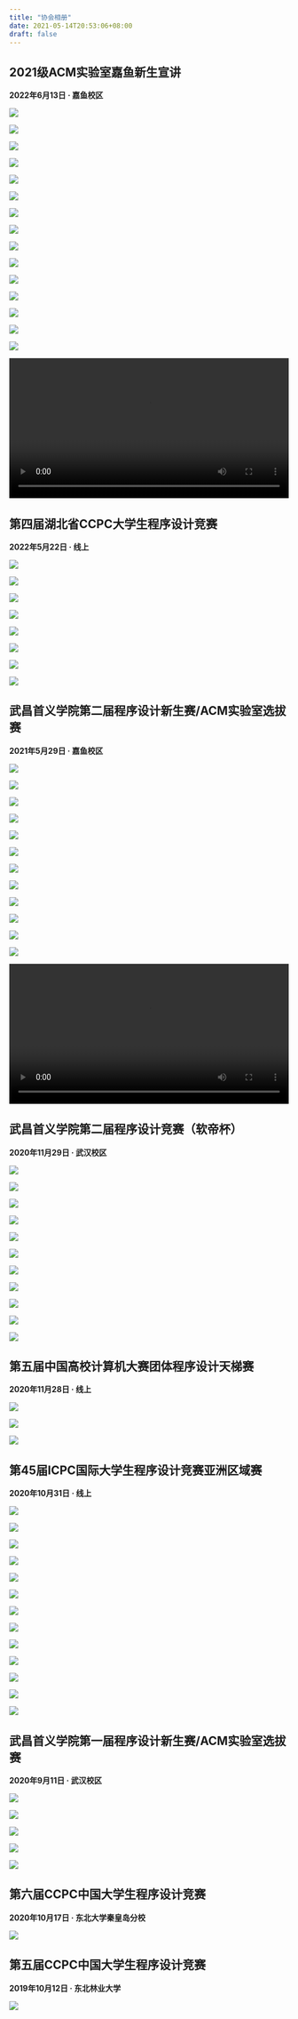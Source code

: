 ```yaml
---
title: "协会相册"
date: 2021-05-14T20:53:06+08:00
draft: false
---
```


## 2021级ACM实验室嘉鱼新生宣讲

**2022年6月13日 · 嘉鱼校区**

![](/images/IMG_20220613_202621.jpg)

![](/images/IMG_20220613_203355.jpg)

![](/images/IMG_20220613_203408.jpg)

![](/images/IMG_20220613_203513.jpg)

![](/images/IMG_4490.JPG)

![](/images/IMG_4491.JPG)

![](/images/IMG_4501.JPG)

![](/images/IMG_4504.JPG)

![](/images/IMG_9006.jpg)

![](/images/IMG_9026.jpg)

![](/images/IMG_9036.JPG)

![](/images/IMG_4414.JPG)

![](/images/IMG_4452.JPG)

![](/images/IMG_4478.JPG)

![](/images/beauty_1655127965365.JPG)

<video width="100%" height="auto" src="/videos/MOV_0085.mp4"  controls></video>

## 第四届湖北省CCPC大学生程序设计竞赛

**2022年5月22日 · 线上**

![](/images/IMG_20220522_132851.jpg)

![](/images/IMG_20220522_132902.jpg)

![](/images/IMG_20220522_151910.jpg)

![](/images/IMG_20220522_155514.jpg)

![](/images/IMG_20220522_155543.jpg)

![](/images/IMG_20220522_155549.jpg)

![](/images/IMG_20220522_155554.jpg)

![](/images/IMG_20220522_155602.jpg)

## 武昌首义学院第二届程序设计新生赛/ACM实验室选拔赛

**2021年5月29日 · 嘉鱼校区**

![](/images/IMG_3011.JPG)

![](/images/IMG_3013.JPG)

![](/images/IMG_3014.JPG)

![](/images/IMG_3016.JPG)

![](/images/IMG_3017.JPG)

![](/images/IMG_3018.JPG)

![](/images/IMG_3020.JPG)

![](/images/IMG_3022.JPG)

![](/images/IMG_3026.JPG)

![](/images/IMG_3029.JPG)

![](/images/IMG_3030.JPG)

![](/images/IMG_0933.JPG)

<video width="100%" height="auto" src="/videos/MOV_2295.mp4"  controls></video>

## 武昌首义学院第二届程序设计竞赛（软帝杯）

**2020年11月29日 · 武汉校区**

![](/images/IMG_1958.JPG)

![](/images/IMG_1960.JPG)

![](/images/IMG_1961.JPG)

![](/images/IMG_1962.JPG)

![](/images/IMG_1966.JPG)

![](/images/IMG_1973.JPG)

![](/images/IMG_1977.JPG)

![](/images/IMG_1981.JPG)

![](/images/IMG_1982.JPG)

![](/images/IMG_1990.JPG)

![](/images/IMG_1991.JPG)

## 第五届中国高校计算机大赛团体程序设计天梯赛

**2020年11月28日 · 线上**

![](/images/IMG_1945.JPG)

![](/images/IMG_1946.JPG)

![](/images/IMG_1955.JPG)

## 第45届ICPC国际大学生程序设计竞赛亚洲区域赛

**2020年10月31日 · 线上**

![](/images/IMG_1798.JPG)

![](/images/IMG_1803.JPG)

![](/images/IMG_1808.JPG)

![](/images/IMG_1909.JPG)

![](/images/IMG_2082.JPG)

![](/images/IMG_2085.JPG)

![](/images/IMG_2086.JPG)

![](/images/IMG_2087.JPG)

![](/images/IMG_2088.JPG)

![](/images/IMG_2090.JPG)

![](/images/IMG_2094.JPG)

![](/images/IMG_2097.JPG)

![](/images/IMG_2098.JPG)

## 武昌首义学院第一届程序设计新生赛/ACM实验室选拔赛

**2020年9月11日 · 武汉校区**

![](/images/IMG_1703.JPG)

![](/images/IMG_1706.JPG)

![](/images/IMG_1708.JPG)

![](/images/IMG_1709.JPG)

![](/images/IMG_1710.JPG)

## 第六届CCPC中国大学生程序设计竞赛

**2020年10月17日 · 东北大学秦皇岛分校**

![](/images/2019-qhd.jpeg)

## 第五届CCPC中国大学生程序设计竞赛

**2019年10月12日 · 东北林业大学**

![](/images/2019-harbin.jpeg)
